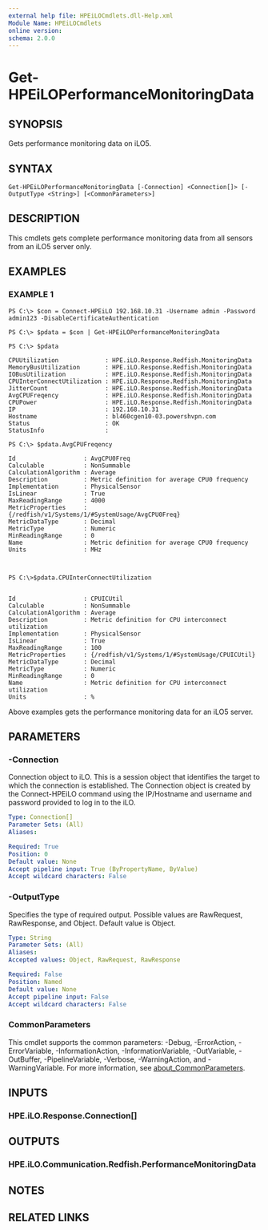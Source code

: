```yaml
---
external help file: HPEiLOCmdlets.dll-Help.xml
Module Name: HPEiLOCmdlets
online version:
schema: 2.0.0
---
```


# Get-HPEiLOPerformanceMonitoringData

## SYNOPSIS
Gets performance monitoring data on iLO5.

## SYNTAX

```
Get-HPEiLOPerformanceMonitoringData [-Connection] <Connection[]> [-OutputType <String>] [<CommonParameters>]
```

## DESCRIPTION
This cmdlets gets complete performance monitoring data from all sensors from an iLO5 server only.

## EXAMPLES

### EXAMPLE 1
```
PS C:\> $con = Connect-HPEiLO 192.168.10.31 -Username admin -Password admin123 -DisableCertificateAuthentication

PS C:\> $pdata = $con | Get-HPEiLOPerformanceMonitoringData

PS C:\> $pdata

CPUUtilization             : HPE.iLO.Response.Redfish.MonitoringData
MemoryBusUtilization       : HPE.iLO.Response.Redfish.MonitoringData
IOBusUtilization           : HPE.iLO.Response.Redfish.MonitoringData
CPUInterConnectUtilization : HPE.iLO.Response.Redfish.MonitoringData
JitterCount                : HPE.iLO.Response.Redfish.MonitoringData
AvgCPUFreqency             : HPE.iLO.Response.Redfish.MonitoringData
CPUPower                   : HPE.iLO.Response.Redfish.MonitoringData
IP                         : 192.168.10.31
Hostname                   : bl460cgen10-03.powershvpn.com
Status                     : OK
StatusInfo                 : 

PS C:\> $pdata.AvgCPUFreqency

Id                   : AvgCPU0Freq
Calculable           : NonSummable
CalculationAlgorithm : Average
Description          : Metric definition for average CPU0 frequency
Implementation       : PhysicalSensor
IsLinear             : True
MaxReadingRange      : 4000
MetricProperties     : {/redfish/v1/Systems/1/#SystemUsage/AvgCPU0Freq}
MetricDataType       : Decimal
MetricType           : Numeric
MinReadingRange      : 0
Name                 : Metric definition for average CPU0 frequency
Units                : MHz



PS C:\>$pdata.CPUInterConnectUtilization


Id                   : CPUICUtil
Calculable           : NonSummable
CalculationAlgorithm : Average
Description          : Metric definition for CPU interconnect utilization
Implementation       : PhysicalSensor
IsLinear             : True
MaxReadingRange      : 100
MetricProperties     : {/redfish/v1/Systems/1/#SystemUsage/CPUICUtil}
MetricDataType       : Decimal
MetricType           : Numeric
MinReadingRange      : 0
Name                 : Metric definition for CPU interconnect utilization
Units                : %
```

Above examples gets the performance monitoring data for an iLO5 server.

## PARAMETERS

### -Connection
Connection object to iLO.
This is a session object that identifies the target to which the connection is established.
The Connection object is created by the Connect-HPEiLO command using the IP/Hostname and username and password provided to log in to the iLO.

```yaml
Type: Connection[]
Parameter Sets: (All)
Aliases:

Required: True
Position: 0
Default value: None
Accept pipeline input: True (ByPropertyName, ByValue)
Accept wildcard characters: False
```

### -OutputType
Specifies the type of required output.
Possible values are RawRequest, RawResponse, and Object.
Default value is Object.

```yaml
Type: String
Parameter Sets: (All)
Aliases:
Accepted values: Object, RawRequest, RawResponse

Required: False
Position: Named
Default value: None
Accept pipeline input: False
Accept wildcard characters: False
```

### CommonParameters
This cmdlet supports the common parameters: -Debug, -ErrorAction, -ErrorVariable, -InformationAction, -InformationVariable, -OutVariable, -OutBuffer, -PipelineVariable, -Verbose, -WarningAction, and -WarningVariable. For more information, see [about_CommonParameters](http://go.microsoft.com/fwlink/?LinkID=113216).

## INPUTS

### HPE.iLO.Response.Connection[]
## OUTPUTS

### HPE.iLO.Communication.Redfish.PerformanceMonitoringData
## NOTES

## RELATED LINKS
